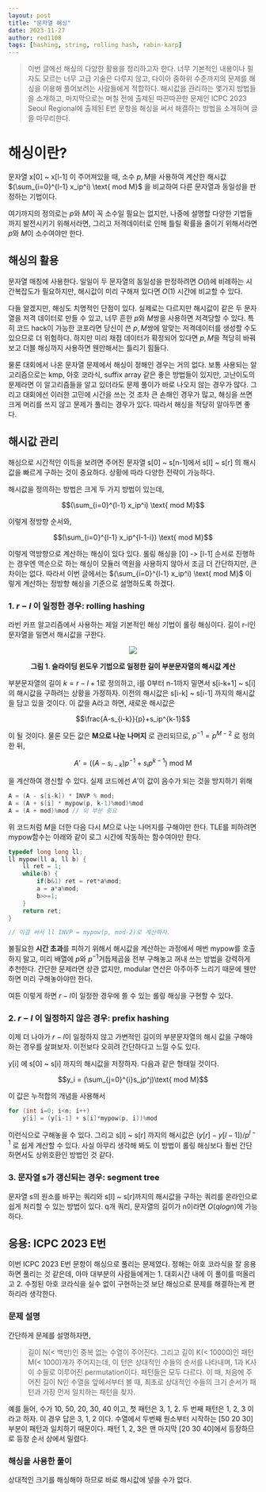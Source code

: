 ```yaml
---
layout: post
title: "문자열 해싱"
date: 2023-11-27
author: red1108
tags: [hashing, string, rolling hash, rabin-karp]
---
```



> 이번 글에선 해싱의 다양한 활용을 정리하고자 한다. 너무 기본적인 내용이나 필자도 모르는 너무 고급 기술은 다루지 않고, 다이아 중하위 수준까지의 문제를 해싱을 이용해 풀어보려는 사람들에게 적합하다. 해시값을 관리하는 몇가지 방법들을 소개하고, 마지막으로는 며칠 전에 출제된 따끈따끈한 문제인 ICPC 2023 Seoul Regional에 출제된 E번 문항을 해싱을 써서 해결하는 방법을 소개하며 글을 마무리한다.
# 해싱이란?

문자열 x[0] ~ x[l-1] 이 주어져있을 때, 소수 $p, M$을 사용하여 계산한 해시값 $(\sum_{i=0}^{l-1} x_ip^i) \text{ mod M}$ 을 비교하여 다른 문자열과 동일성을 판정하는 기법이다.

여기까지의 정의로는 $p$와 $M$이 꼭 소수일 필요는 없지만, 나중에 설명할 다양한 기법들까지 발전시키기 위해서라면, 그리고 저격데이터로 인해 틀릴 확률을 줄이기 위해서라면 $p$와 $M$이 소수여야만 한다.

## 해싱의 활용

문자열 매칭에 사용한다. 일일이 두 문자열의 동일성을 판정하려면 $O(l)$에 비례하는 시간복잡도가 필요하지만, 해시값이 미리 구해져 있다면 $O(1)$ 시간에 비교할 수 있다.

다들 알겠지만, 해싱도 치명적인 단점이 있다. 실제로는 다르지만 해시값이 같은 두 문자열을 저격 데이터로 만들 수 있고, 너무 흔한 $p$와 $M$쌍을 사용하면 저격당할 수 있다. 특히 코드 hack이 가능한 코포라면 당신이 쓴 $p, M$쌍에 알맞는 저격데이터를 생성할 수도 있으므로 더 위험하다. 하지만 미리 채점 데이터가 확정되어 있다면 $p, M$을 적당히 바꿔보고 더블 해싱까지 사용하면 웬만해서는 틀리기 힘들다.

물론 대회에서 나온 문자열 문제에서 해싱이 정해인 경우는 거의 없다. 보통 사용되는 알고리즘으로는 kmp, 아호 코라식, suffix array 같은 좋은 방법들이 있지만, 고난이도의 문제라면 이 알고리즘들을 알고 있더라도 문제 풀이가 바로 나오지 않는 경우가 많다. 그리고 대회에선 이러한 고민에 시간을 쓰는 것 조차 큰 손해인 경우가 많고, 해싱을 쓰면 크게 머리를 쓰지 않고 문제가 풀리는 경우가 있다. 따라서 해싱을 적당히 알아두면 좋다.
## 해시값 관리

해싱으로 시간적인 이득을 보려면 주어진 문자열 s[0] ~ s[n-1]에서 s[l] \~ s[r] 의 해시값을 빠르게 구하는 것이 중요하다. 상황에 따라 다양한 전략이 가능하다.

해시값을 정의하는 방법은 크게 두 가지 방법이 있는데,

$$(\sum_{i=0}^{l-1} x_ip^i) \text{ mod M}$$

이렇게 정방향 순서와,

$$(\sum_{i=0}^{l-1} x_ip^{l-1-i}) \text{ mod M}$$

이렇게 역방향으로 계산하는 해싱이 있다 있다. 롤링 해싱을 [0] -> [l-1] 순서로 진행하는 경우엔 역순으로 하는 해싱이 모듈러 역원을 사용하지 않아서 조금 더 간단하지만, 큰 차이는 없다. 따라서 이번 글에서는 $(\sum_{i=0}^{l-1} x_ip^i) \text{ mod M}$ 이렇게 계산하는 정방향 해싱을 기준으로 설명하도록 하겠다.
### 1. $r-l$ 이 일정한 경우: rolling hashing

라빈 카프 알고리즘에서 사용하는 제일 기본적인 해싱 기법이 롤링 해싱이다. 길이 r-l인 문자열을 밀면서 해시값을 구한다.


<p align="center"><img src="https://oopy.lazyrockets.com/api/v2/notion/image?src=https%3A%2F%2Fs3-us-west-2.amazonaws.com%2Fsecure.notion-static.com%2F944f7fba-608a-4202-b7f9-057d6a35eab3%2FUntitled.png&blockId=5582bc47-5c25-46b2-9220-e6c9197e9ea4"></p>
<center><b>그림 1. 슬라이딩 윈도우 기법으로 일정한 길이 부분문자열의 해시값 계산</b></center>

부분문자열의 길이 $k = r-l+1$로 정의하고, i를 0부터 n-1까지 밀면서 s[i-k+1] ~ s[i]의 해시값을 구하려는 상황을 가정하자. 이전의 해시값은 s[i-k] ~ s[i-1] 까지의 해시값을 담고 있을 것이다. 이 값을 A라고 하면, 새로운 해시값은 

$$\frac{A-s_{i-k}}{p}+s_ip^{k-1}$$

이 될 것이다. 물론 모든 값은 **M으로 나눈 나머지** 로 관리되므로, $p^{-1} = p^{M-2}$ 로 정의한 뒤, 

$$A' = ((A-s_{i-k})p^{-1}+s_ip^{k-1})\text{ mod M}$$

을 계산하여 갱신할 수 있다. 실제 코드에선 $A'$이 값이 음수가 되는 것을 방지하기 위해

```c++
A = (A - s[i-k]) * INVP % mod;
A = (A + s[i] * mypow(p, k-1)%mod)%mod
A = (A + mod)%mod // 이 부분 중요
```

위 코드처럼 $M$을 더한 다음 다시 $M$으로 나눈 나머지를 구해야만 한다. TLE를 피하려면 mypow함수는 아래와 같이 로그 시간에 작동하는 함수여야만 한다.

```c++
typedef long long ll;
ll mypow(ll a, ll b) {
    ll ret = 1;
    while(b) {
        if(b&1) ret = ret*a%mod;
        a = a*a%mod;
        b>>=1;
    }
    return ret;
}

// 이걸 써서 ll INVP = mypow(p, mod-2)로 계산하자.
```

불필요한 **시간 초과**를 피하기 위해서 해시값을 계산하는 과정에서 매번 mypow를 호출하지 말고, 미리 배열에 $p$와 $p^{-1}$거듭제곱을 전부 구해놓고 꺼내 쓰는 방법을 강력하게 추천한다. 간단한 문제라면 상관 없지만, modular 연산은 아주아주 느리기 때문에 웬만하면 미리 구해놓아야만 한다.

여튼 이렇게 하면 $r-l$이 일정한 경우에 쓸 수 있는 롤링 해싱을 구현할 수 있다.

### 2. $r-l$ 이 일정하지 않은 경우: prefix hashing

이제 더 나아가 $r-l$이 일정하지 않고 가변적인 길이의 부분문자열의 해시 값을 구해야 하는 경우를 살펴보자. 이전보다 오히려 간단하다고 느낄 수도 있다.

y[i] 에 s[0] ~ s[i] 까지의 해시값을 저장하자. 다음과 같은 형태일 것이다.

$$y_i = (\sum_{j=0}^{i}s_jp^j)\text{ mod M}$$

이 값은 누적합의 개념을 사용해서

```c++
for (int i=0; i<n; i++)
    y[i] = (y[i-1] + s[i]*mypow(p, i))%mod
```

이런식으로 구해놓을 수 있다. 그리고 s[l] ~ s[r] 까지의 해시값은 $(y[r]-y[l-1]) / p^{l-1}$ 로 쉽게 계산할 수 있다. 사실 아무리 생각해 봐도 이 방법이 롤링 해싱보다 훨씬 간단하면서도 상위호환인 방법인 것 같다.
### 3. 문자열 s가 갱신되는 경우: segment tree

문자열 s의 원소를 바꾸는 쿼리와 s[l] ~ s[r]까지의 해시값을 구하는 쿼리를 온라인으로 쉽게 처리할 수 있는 방법이 있다. q개 쿼리, 문자열의 길이가 n이라면 $O(qlogn)$에 가능하다.

## 응용: ICPC 2023 E번

이번 ICPC 2023 E번 문항이 해싱으로 풀리는 문제였다. 정해는 아호 코라식을 잘 응용하면 풀리는 것 같은데, 아마 대부분의 사람들에게는 1. 대회시간 내에 이 풀이를 떠올리고 2. 수정된 아호 코라식을 실수 없이 구현하는것 보단 해싱으로 문제를 해결하는게 편하리라 생각한다.

### 문제 설명

간단하게 문제를 설명하자면, 

> 길이 N(< 백만)인 중복 없는 수열이 주어진다. 그리고 길이 K(< 10000)인 패턴 M(< 1000)개가 주어지는데, 이 턴은 상대적인 수들의 순서를 나타내며, 1과 K사이 수들로 이루어진 permutation이다. 패턴들은 모두 다르다. 이 때, 처음에 주어진 길이 N인 수열을 앞에서부터 볼 때, 최초로 상대적인 수들의 크기 순서가 패턴과 가장 먼저 일치하는 패턴을 찾자.

예를 들어, 수가 10, 50, 20, 30, 40 이고, 첫 패턴은 3, 1, 2. 두 번째 패턴은 1, 2, 3 이라고 하자. 이 경우 답은 3, 1, 2 이다. 수열에서 두번째 원소부터 시작하는 [50 20 30] 부분이 패턴과 일치하기 때문이다. 패턴 1, 2, 3은 맨 마지막 [20 30 40]에서 등장하므로 등장 순서 상에서 밀렸다.

### 해싱을 사용한 풀이

상대적인 크기를 해싱해야 하므로 바로 해시값에 넣을 수가 없다.